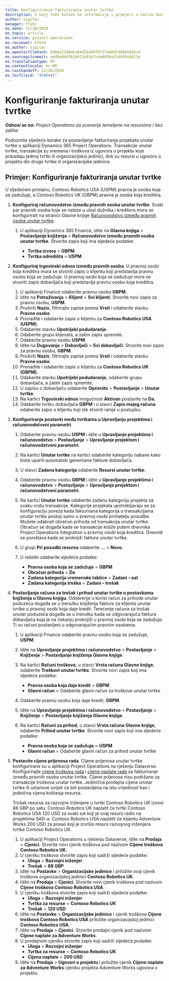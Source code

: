 ```yaml
---
title: Konfiguriranje fakturiranja unutar tvrtke
description: U ovoj temi nalaze se informacije i primjeri o načinu konfiguriranja fakturiranja projekata unutar tvrtke.
author: sigitac
manager: tfehr
ms.date: 11/20/2020
ms.topic: article
ms.service: project-operations
ms.reviewer: kfend
ms.author: sigitac
ms.openlocfilehash: bdb6122d8aba84d2b449f9f17a4093388b585614
ms.sourcegitcommit: addbe0647619413e85e7cde80f6a21db95ab623e
ms.translationtype: HT
ms.contentlocale: hr-HR
ms.lasthandoff: 11/20/2020
ms.locfileid: "4595442"
---
```

# <a name="configure-intercompany-invoicing"></a>Konfiguriranje fakturiranja unutar tvrtke

_**Odnosi se na:** Project Operations za scenarije temeljene na resursima / bez zaliha_

Poduzmite sljedeće korake za postavljanje fakturiranja projekata unutar tvrtke u aplikaciji Dynamics 365 Project Operations. Transakcije unutar tvrtke, transakcije su vremena i troškova iz ugovora o projektu koje pripadaju jednoj tvrtki ili organizacijskoj jedinici, dok su resursi u ugovoru o projektu dio druge tvrtke ili organizacijske jedinice.

## <a name="example-configure-intercompany-invoicing"></a>Primjer: Konfiguriranje fakturiranja unutar tvrtke

U sljedećem primjeru, Contoso Robotics USA (USPM) pravna je osoba koja se zadužuje, a Contoso Robotics UK (GBPM) pravna je osoba koja kreditira. 

1. **Konfiguriraj računovodstvo između pravnih osoba unutar tvrtke**. Svaki par pravnih osoba koje se nalaze u ulozi dužnika i kreditora mora se konfigurirati na stranici Glavne knjige [Računovodstvo između pravnih osoba unutar tvrtke](https://docs.microsoft.com/dynamics365/finance/general-ledger/intercompany-accounting-setup).
    
    1. U aplikaciji Dynamics 365 Finance, idite na **Glavna knjiga** > **Postavljanje knjiženja** > **Računovodstvo između pravnih osoba unutar tvrtke**. Stvorite zapis koji ima sljedeće podatke:

        - **Tvrtka izvora** = **GBPM**
        - **Tvrtka odredišta** = **USPM**

2. **Konfiguriraj trgovinski odnos između pravnih osoba**. U pravnoj osobi koja kreditira mora se stvoriti zapis o klijentu koji predstavlja pravnu osobu koja se zadužuje. U pravnoj osobi koja se zadužuje mora se stvoriti zapis dobavljača koji predstavlja pravnu osobu koja kreditira.

     1. U aplikaciji Finance odaberite pravnu osobu **GBPM**.
     2. Idite na **Potraživanja** > **Klijent** > **Svi klijenti**. Stvorite novi zapis za pravnu osobu, **USPM**.
     3. Proširiti **Naziv**, filtrirajte zapise prema **Vrsti** i odaberite stavku **Pravne osobe**. 
     4. Pronađite i odaberite zapis o klijentu za **Contoso Robotics USA (USPM)**.
     5. Odaberite stavku **Upotrijebi podudaranje**. 
     6. Odaberite grupu klijenata, a zatim zapis spremite.
     7. Odaberite pravnu osobu **USPM**.
     8. Idite na **Dugovanja** > **Dobavljači** > **Svi dobavljači**. Stvorite novi zapis za pravnu osobu, **GBPM**.
     9. Proširiti **Naziv**, filtrirajte zapise prema **Vrsti** i odaberite stavku **Pravne osobe**. 
     10. Pronađite i odaberite zapis o klijentu za **Contoso Robotics UK (GBPM)**.
     11. Odaberite stavku **Upotrijebi podudaranje**, odaberite grupu dobavljača, a zatim zapis spremite.
     12. U zapisu o dobavljaču odaberite **Općenito** > **Postavljanje** > **Unutar tvrtke**.
     13. Na kartici **Trgovinski odnos** mogućnost **Aktivan** postavite na **Da**.
     14. Odaberite tvrtku dobavljača **GBPM** i u stavci **Zapis mojeg računa** odaberite zapis o klijentu koji ste stvorili ranije u postupku.

3. **Konfiguriranje postavki među tvrtkama u Upravljanju projektima i računovodstveni parametri**. 

    1. Odaberite pravnu osobu **USPM** i idite u **Upravljanje projektima i računovodstvo** > **Postavljanje** > **Upravljanje projektom i računovodstveni parametri**.
    2. Na kartici **Unutar tvrtke** na kartici odaberite kategoriju nabave kako biste uparili automatski generirane fakture dobavljača.
    3. U stavci **Zadana kategorija** odaberite **Resursi unutar tvrtke**.
    4. Odaberite pravnu osobu **GBPM** i idite u **Upravljanje projektima i računovodstvo** > **Postavljanje** > **Upravljanje projektom i računovodstveni parametri**.
    5. Na kartici **Unutar tvrtke** odaberite zadanu kategoriju projekta za svaku vrstu transakcije. Kategorije projekata upotrebljavaju se za konfiguraciju poreza kada fakturirana kategorija u transakcijama unutar tvrtke postoji samo u pravnoj osobi primatelju posudbe. Možete odabrati obračun prihoda od transakcija unutar tvrtke. Obračun se događa kada se transakcije knjiže putem dnevnika Project Operations Integration u pravnoj osobi koja kreditira. Dnevnik se poništava kada se proknjiži faktura unutar tvrtke.
    6. U grupi **Pri posudbi resursa** odaberite **...** > **Novo**. 
    7. U rešetki odaberite sljedeće podatke:

          - **Pravna osoba koja se zadužuje** = **GBPM**
          - **Obračun prihoda** = **Da**
          - **Zadana kategorija vremenske tablice** = **Zadani – sat**
          - **Zadana kategorija troška** = **Zadani – trošak**

4. **Postavljanje računa za trošak i prihod unutar tvrtke u postavkama knjiženja u Glavnu knjigu**. Odobrenje u korist račun za prihode unutar poduzeća događa se u trenutku knjiženja fakture za klijenta unutar tvrtke u pravnoj osobi koja daje kredit. Terećenje računa za trošak unutar poduzeća događa se u trenutku kada se odgovarajuća faktura dobavljača koja je na čekanju proknjiži u pravnoj osobi koja se zadužuje. Ti su računi postavljeni u odgovarajućim pravnim osobama. 
      
     1. U aplikaciji Finance odaberite pravnu osobu koja se zadužuje, **USPM**. 
     2. Idite na **Upravljanje projektima i računovodstvo** > **Postavljanje** > **Knjiženje** > **Postavljanje knjiženja Glavne knjige**. 
     3. Na kartici **Računi troškova**, u stavci **Vrsta računa Glavne knjige**, odaberite **Troškovi unutar tvrtke**. Stvorite novi zapis koji ima sljedeće podatke:
      
        - **Pravna osoba koja daje kredit** = **GBPM**
        - **Glavni račun** = Odaberite glavni račun za troškove unutar tvrtke
        
     4. Odaberite pravnu osobu koja daje kredit, **GBPM**. 
     5. Idite na **Upravljanje projektima i računovodstvo** > **Postavljanje** > **Knjiženje** > **Postavljanje knjiženja Glavne knjige**. 
     6. Na kartici **Računi za prihod**, u stavci **Vrsta računa Glavne knjige**, odaberite **Prihod unutar tvrtke**. Stvorite novi zapis koji ima sljedeće podatke:

        - **Pravna osoba koja se zadužuje** = **USPM**
        - **Glavni račun** = Odaberite glavni račun za prihod unutar tvrtke 

5. **Postavite cijene prijenosa rada**. Cijene prijenosa unutar tvrtke konfigurirane su u aplikaciji Project Operations na rješenju Dataverse. Konfigurirajte [cijene troškova rada](../pricing-costing/set-up-labor-cost-rate.md#transfer-pricing-and-costs-for-resources-outside-of-your-division-or-legal-entity) i [cijene naplate rada](../pricing-costing/set-up-labor-bill-rate.md#transfer-pricing-or-set-up-bill-rates-for-resources-from-other-organizational-units-or-divisions) za fakturiranje između pravnih osoba unutar tvrtke. Cijene prijenosa nisu podržane za transakcije troškova unutar tvrtke. Jedinična prodajna cijena unutar tvrtke ili ustanove uvijek će biti postavljena na istu vrijednost kao i jedinična cijena koštanja resursa.

      Trošak resursa za razvojne inženjere u tvrtki Contoso Robotics UK iznosi 88 GBP po satu. Contoso Robotics UK naplatit će tvrtki Contoso Robotics USA 120 USD za svaki sat koji je ovaj resurs radio na projektima SAD-a. Contoso Robotics USA naplatit će klijentu Adventure Works 200 USD za posao koji je izvršio resurs razvojnog inženjera tvrtke Contoso Robotics UK.

      1. U aplikaciji Project Operations u rješenju Dataverse, idite na **Prodaja** > **Cjenici**. Stvorite novi cjenik troškova pod nazivom **Cijene troškova Contoso Robotics UK.** 
      2. U cjeniku troškova stvorite zapis koji sadrži sljedeće podatke:
         - **Uloga** = **Razvojni inženjer**
         - **Trošak** = **88 GBP**
      3. Idite na **Postavke** > **Organizacijske jedinice** i priložite ovaj cjenik troškova organizacijskoj jedinici **Contoso Robotics UK**.
      4. Idite na **Prodaja** > **Cjenici**. Stvorite novi cjenik troškova pod nazivom **Cijene troškova Contoso Robotics USA**. 
      5. U cjeniku troškova stvorite zapis koji sadrži sljedeće podatke:
          - **Uloga** = **Razvojni inženjer**
          - **Tvrtka za resurse** = **Contoso Robotics UK**
          - **Trošak** = **120 USD**
      6. Idite na **Postavke** > **Organizacijske jedinice** i cjenik troškova **Cijene troškova Contoso Robotics USA** priložite organizacijskoj jedinici **Contoso Robotics USA**.
      7. Idite na **Prodaja** > **Cjenici**. Stvorite prodajni cjenik pod nazivom **Cijene naplate za Adventure Works**. 
      8. U prodajnom cjeniku stvorite zapis koji sadrži sljedeće podatke:
          - **Uloga** = **Razvojni inženjer**
          - **Tvrtka za resurse** = **Contoso Robotics UK**
          - **Cijena naplate** = **200 USD**
      9. Idite na **Prodaja** > **Ugovori o projektu** i priložite cjenik **Cijene naplate za Adventure Works** cjeniku projekta Adventure Works ugovora o projektu.
